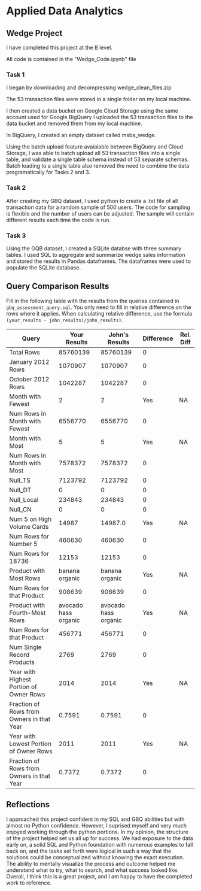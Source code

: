 
# Applied Data Analytics

## Wedge Project

I have completed this project at the B level.

All code is contained in the "Wedge_Code.ipynb" file

### Task 1

I began by downloading and decompressing wedge_clean_files.zip

The 53 transaction files were stored in a single folder on my local machine. 

I then created a data bucket on Google Cloud Storage using the same account used for Google BigQuery
I uploaded the 53 transaction files to the data bucket and removed them from my local machine. 

In BigQuery, I created an empty dataset called msba_wedge.

Using the batch upload feature avaialable between BigQuery and Cloud Storage, I was able to batch upload all 53 transaction files into a single table, and validate a single table schema instead of 53 separate schemas. Batch loading to a single table also removed the need to combine the data programatically for Tasks 2 and 3. 


### Task 2

After creating my GBQ dataset, I used python to create a .txt file of all transaction data for a random sample of 500 users. 
The code for sampling is flexible and the number of users can be adjusted. The sample will contain different results each time the code is run. 


### Task 3

Using the GQB dataset, I created a SQLite databse with three summary tables. I used SQL to aggregate and summarize wedge sales information and stored the results in Pandas dataframes. The dataframes were used to populate the SQLite database. 


## Query Comparison Results

Fill in the following table with the results from the 
queries contained in `gbq_assessment_query.sql`. You only
need to fill in relative difference on the rows where it applies. 
When calculating relative difference, use the formula 
` (your_results - john_results)/john_results)`. 



|  Query  |  Your Results  |  John's Results | Difference | Rel. Diff | 
|---|---|---|---|---|
| Total Rows  |85760139|85760139|  0|   |
| January 2012 Rows  |1070907| 1070907| 0  |   |
| October 2012 Rows  |1042287|1042287| 0  |   |
| Month with Fewest  |2|2| Yes  | NA  |
| Num Rows in Month with Fewest  |6556770|6556770|0|   |
| Month with Most  |5|5|Yes| NA  |
| Num Rows in Month with Most  |7578372|7578372|0|   |
| Null_TS  |7123792|7123792|0|   |
| Null_DT  |0|0|0|   |
| Null_Local  |234843|234843|0|   |
| Null_CN  |0|0|0|   |
| Num 5 on High Volume Cards  |14987|14987.0| Yes| NA  |
|  Num Rows for Number 5 |460630|460630|0|   |
| Num Rows for 18736  |12153|12153|0|   |
| Product with Most Rows  |banana organic|banana organic| Yes| NA  |
| Num Rows for that Product  |908639|908639|0|   |
| Product with Fourth-Most Rows  |avocado hass organic|avocado hass organic| Yes| NA  |
| Num Rows for that Product  |456771|456771|0|   |
| Num Single Record Products  |2769|2769|0|   |
| Year with Highest Portion of Owner Rows  |2014|2014| Yes | NA |
| Fraction of Rows from Owners in that Year  |0.7591|0.7591|0|   |
| Year with Lowest Portion of Owner Rows  |2011|2011| Yes| NA |
| Fraction of Rows from Owners in that Year  |0.7372|0.7372|0|   |

## Reflections

I approached this project confident in my SQL and GBQ abilities but with almost no Python confidence. However, I suprised myself and very much enjoyed working through the python portions.  In my opinion, the structure of the project helped set us all up for success. We had exposure to the data early on, a solid SQL and Python foundation with numerous examples to fall back on, and the tasks set forth were logical in such a way that the solutions could be conceptualized without knowing the exact execution. The ability to mentally visualize the process and outcome helped me understand what to try, what to search, and what success looked like. Overall, I think this is a great project, and I am happy to have the completed work to reference. 

<!-- I'd love to get 100-200 words on your experience doing the Wedge Project --> 
